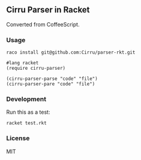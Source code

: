 
Cirru Parser in Racket
---

Converted from CoffeeScript.

### Usage

```text
raco install git@github.com:Cirru/parser-rkt.git
```

```rkt
#lang racket
(require cirru-parser)

(cirru-parser-parse "code" "file")
(cirru-parser-pare "code" "file")
```

### Development

Run this as a test:

```text
racket test.rkt
```

### License

MIT
